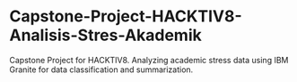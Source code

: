 # Capstone-Project-HACKTIV8-Analisis-Stres-Akademik
Capstone Project for HACKTIV8. Analyzing academic stress data using IBM Granite for data classification and summarization.
